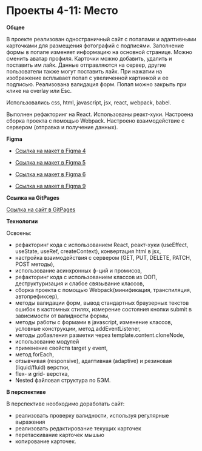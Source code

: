 # Проекты 4-11: Место

**Общее**

В проекте реализован одностраничный сайт с попапами и адаптивными
карточками для размещения фотографий с подписями. Заполнение формы
в попапе изменяет информацию на основной странице. Можно сменить аватар профиля.
Карточки можно добавить, удалить и поставить им лайк. Данные отправляются на сервер,
другие пользователи также могут поставить лайк.
При нажатии на изображение всплывает попап с увеличенной картинкой и ее подписью.
Реализована валидация форм. Попап можно закрыть при клике на overlay или Esc.

Использовались css, html, javascript, jsx, react, webpack, babel.

Выполнен рефакторинг на React.
Использованы реакт-хуки.
Настроена сборка проекта с помощью Webpack.
Настроено взаимодействие с сервером (отправка и получение данных).

**Figma**

-   [Ссылка на макет в Figma 4](https://www.figma.com/file/StZjf8HnoeLdiXS7dYrLAh/JavaScript.-Sprint-4)

-   [Ссылка на макет в Figma 5](https://www.figma.com/file/nlYpT4VhFiwimn2YlncrcF/JavaScript.-Sprint-5?node-id=0%3A1)

-   [Ссылка на макет в Figma 6](https://www.figma.com/file/XNaGNEZD5NEjeyJzAT4gMb/JavaScript.-Sprint-6?node-id=0%3A1)

-   [Ссылка на макет в Figma 9](https://www.figma.com/file/hhhIavVTeuilfPPZ6sbifl/JavaScript.-Sprint-9?node-id=0%3A1)

**Ссылка на GitPages**

[Ссылка на сайт в GitPages](https://dianadomino24.github.io/mesto/index.html)

**Технологии**

Освоены:

-   рефакторинг кода с использованием React,
    реакт-хуки (useEffect, useState,
    useRef, createContext),
    конвертация html в jsx,
-   настройка взаимодействия с сервером (GET, PUT, DELETE, PATCH, POST методы),
-   использование асинхронных ф-ций и промисов,
-   рефакторинг кода с использованием классов из ООП,
    деструктуризация и слабое связывание классов,
-   сборка проекта с помощью Webpack(минификация, транспиляция, автопрефиксер),
-   методы валидации форм, вывод стандартных браузерных текстов ошибок в кастомных стилях,
    измерение состояния кнопки submit в зависимости от валидности формы,
-   методы работы с формами в javascript, изменение классов,
    условные конструкции, метод addEventListener,
-   методы добавления разметки через template.content.cloneNode,
-   использование модулей
-   применение свойств target у event,
-   метод forEach,
-   отзывчивая (responsive), адаптивная (adaptive) и
    резиновая (liquid/fluid) верстки,
-   flex- и grid- верстка,
-   Nested файловая структура по БЭМ.

**В перспективе**

В перспективе необходимо доработать сайт:

-   реализовать проверку валидности, используя регулярные выражения
-   реализовать редактирование текущих карточек
-   перетаскивание карточек мышью
-   копирование карточек.

